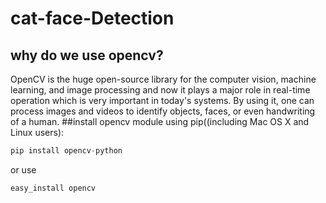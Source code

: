 # cat-face-Detection
## why do we use opencv?
OpenCV is the huge open-source library for the computer vision, machine learning, and image processing and now it plays a major role in real-time operation which is very important in today's systems. By using it, one can process images and videos to identify objects, faces, or even handwriting of a human.
##install opencv module using pip((including Mac OS X and Linux users):
```python
pip install opencv-python
```
or use
```python
easy_install opencv
```
